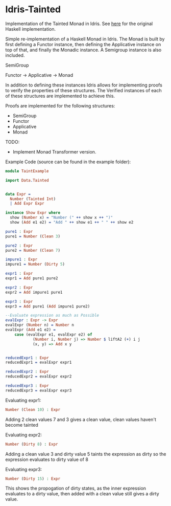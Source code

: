 # Idris-Tainted
Implementation of the Tainted Monad in Idris. See [here](https://github.com/RossMeikleham/Tainted) for the original Haskell implementation.

Simple re-implementation of a Haskell Monad in Idris. The Monad is built by
first defining a Functor instance, then defining the Applicative instance on top of
that, and finally the Monadic instance. A Semigroup instance is also included.

SemiGroup

Functor -> Applicative -> Monad

In addition to defining these instances Idris allows for implementing proofs to verify
the properties of these structures. The Verified instances of each of
these structures are implemented to achieve this.

Proofs are implemented for the following structures:
- SemiGroup
- Functor
- Applicative
- Monad 

TODO:
- Implement Monad Transformer version.

Example Code (source can be found in the example folder):

```idris
module TaintExample

import Data.Tainted


data Expr = 
  Number (Tainted Int)
  | Add Expr Expr

instance Show Expr where
  show (Number x) = "Number (" ++ show x ++ ")"
  show (Add e1 e2) = "Add " ++ show e1 ++ " " ++ show e2

pure1 : Expr
pure1 = Number (Clean 3)

pure2 : Expr
pure2 = Number (Clean 7)

impure1 : Expr
impure1 = Number (Dirty 5)

expr1 : Expr
expr1 = Add pure1 pure2

expr2 : Expr
expr2 = Add impure1 pure1

expr3 : Expr
expr3 = Add pure1 (Add impure1 pure2) 

--Evaluate expression as much as Possible
evalExpr : Expr -> Expr
evalExpr (Number n) = Number n
evalExpr (Add e1 e2) = 
    case (evalExpr e1, evalExpr e2) of
            (Number i, Number j) => Number $ liftA2 (+) i j
            (x, y) => Add x y


reducedExpr1 : Expr
reducedExpr1 = evalExpr expr1

reducedExpr2 : Expr
reducedExpr2 = evalExpr expr2

reducedExpr3 : Expr
reducedExpr3 = evalExpr expr3
```

Evaluating expr1:
```Idris
Number (Clean 10) : Expr
```
Adding 2 clean values 7 and 3 gives a clean value, clean
values haven't become tainted

Evaluating expr2:
```Idris
Number (Dirty 8) : Expr
```
Adding a clean value 3 and dirty value 5 taints the expression as dirty
so the expression evaluates to dirty value of 8


Evaluating expr3:
```Idris
Number (Dirty 15) : Expr
```
This shows the propogation of dirty states, as the inner expression
evaluates to a dirty value, then added with a clean value still
gives a dirty value.
